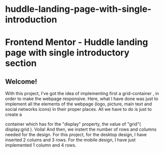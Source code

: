 # huddle-landing-page-with-single-introduction


# Frontend Mentor - Huddle landing page with single introductory section



## Welcome!


With this project, I've got the idea of implementing first a grid-container ,
in order to make the webpage responsive. Here, what I have done was just to implement 
all the elements of the webpage (logo, picture, main text and social networks icons) 
in their proper places.
All we have to do is just to create  a <div> container which has for the "display" property, the value of "grid"( display:grid ). 
Voila! And then, we instert the number of rows and columns needed for the design.
For this project, for the desktop design, I have inserted 2 colums and 3 rows. 
For the mobile design,  I have just implemented 1 column and 4 rows.
